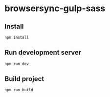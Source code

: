 # browsersync-gulp-sass

## Install

```sh
npm install
```

## Run development server

```sh
npm run dev
```

## Build project

```sh
npm run build

```
